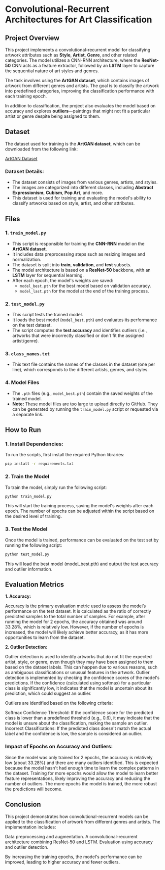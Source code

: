 # Convolutional-Recurrent Architectures for Art Classification

## Project Overview

This project implements a convolutional-recurrent model for classifying artwork attributes such as **Style**, **Artist**, **Genre**, and other related categories. The model utilizes a CNN-RNN architecture, where the **ResNet-50** CNN acts as a feature extractor, followed by an **LSTM** layer to capture the sequential nature of art styles and genres. 

The task involves using the **ArtGAN dataset**, which contains images of artwork from different genres and artists. The goal is to classify the artwork into predefined categories, improving the classification performance with each training epoch.

In addition to classification, the project also evaluates the model based on accuracy and explores **outliers**—paintings that might not fit a particular artist or genre despite being assigned to them.

## Dataset

The dataset used for training is the **ArtGAN dataset**, which can be downloaded from the following link:

[ArtGAN Dataset](https://drive.google.com/file/d/1vTChp3nU5GQeLkPwotrybpUGUXj12BTK/view)

### Dataset Details:
- The dataset consists of images from various genres, artists, and styles.
- The images are categorized into different classes, including **Abstract Expressionism**, **Cubism**, **Pop Art**, and more.
- This dataset is used for training and evaluating the model's ability to classify artworks based on style, artist, and other attributes.

## Files

### 1. `train_model.py`
- This script is responsible for training the **CNN-RNN** model on the **ArtGAN dataset**.
- It includes data preprocessing steps such as resizing images and normalization.
- The dataset is split into **train**, **validation**, and **test** subsets.
- The model architecture is based on a **ResNet-50** backbone, with an **LSTM** layer for sequential learning. 
- After each epoch, the model's weights are saved:
  - `model_best.pth` for the best model based on validation accuracy.
  - `model_last.pth` for the model at the end of the training process.

### 2. `test_model.py`
- This script tests the trained model.
- It loads the best model (`model_best.pth`) and evaluates its performance on the test dataset.
- The script computes the **test accuracy** and identifies outliers (i.e., artworks that were incorrectly classified or don't fit the assigned artist/genre).

### 3. `class_names.txt`
- This text file contains the names of the classes in the dataset (one per line), which corresponds to the different artists, genres, and styles.

### 4. Model Files
- The `.pth` files (e.g., `model_best.pth`) contain the saved weights of the trained model.
- **Note:** These model files are too large to upload directly to GitHub. They can be generated by running the `train_model.py` script or requested via a separate link.

## How to Run

### 1. Install Dependencies:
To run the scripts, first install the required Python libraries:
```bash
pip install -r requirements.txt
```

### 2. Train the Model
To train the model, simply run the following script:
```bash
python train_model.py
```
This will start the training process, saving the model's weights after each epoch. The number of epochs can be adjusted within the script based on the desired level of training.

### 3. Test the Model
Once the model is trained, performance can be evaluated on the test set by running the following script:
```bash
python test_model.py
```
This will load the best model (model_best.pth) and output the test accuracy and outlier information.

## Evaluation Metrics

**1. Accuracy:**

Accuracy is the primary evaluation metric used to assess the model’s performance on the test dataset. It is calculated as the ratio of correctly predicted samples to the total number of samples. For example, after running the model for 2 epochs, the accuracy obtained was around 33.28%, which is relatively low. However, if the number of epochs is increased, the model will likely achieve better accuracy, as it has more opportunities to learn from the dataset.

**2. Outlier Detection:**

Outlier detection is used to identify artworks that do not fit the expected artist, style, or genre, even though they may have been assigned to them based on the dataset labels. This can happen due to various reasons, such as ambiguous classifications or unusual features in the artwork. Outlier detection is implemented by checking the confidence scores of the model's predictions. If the confidence (calculated using softmax) for a particular class is significantly low, it indicates that the model is uncertain about its prediction, which could suggest an outlier.

Outliers are identified based on the following criteria:

Softmax Confidence Threshold: If the confidence score for the predicted class is lower than a predefined threshold (e.g., 0.6), it may indicate that the model is unsure about the classification, making the sample an outlier.
Incorrect Classifications: If the predicted class doesn't match the actual label and the confidence is low, the sample is considered an outlier.

### Impact of Epochs on Accuracy and Outliers:

Since the model was only trained for 2 epochs, the accuracy is relatively low (about 33.28%) and there are many outliers identified. This is expected because the model hasn't had enough time to learn the complex patterns in the dataset.
Training for more epochs would allow the model to learn better feature representations, likely improving the accuracy and reducing the number of outliers. The more epochs the model is trained, the more robust the predictions will become.

## Conclusion

This project demonstrates how convolutional-recurrent models can be applied to the classification of artwork from different genres and artists. The implementation includes:

Data preprocessing and augmentation.
A convolutional-recurrent architecture combining ResNet-50 and LSTM.
Evaluation using accuracy and outlier detection.

By increasing the training epochs, the model's performance can be improved, leading to higher accuracy and fewer outliers.
